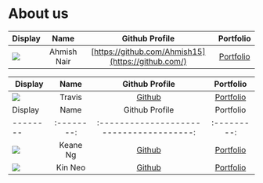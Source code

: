# About us


Display |    Name     | Github Profile | Portfolio 
--------|:-----------:|:--------------:|:---------:
![](https://via.placeholder.com/100.png?text=Photo) | Ahmish Nair | [https://github.com/Ahmish15](https://github.com/) | [Portfolio](docs/team/johndoe.md)

Display |  Name  | Github Profile | Portfolio 
--------|:------:|:--------------:|:---------:
![](https://via.placeholder.com/100.png?text=Photo) | Travis | [Github](https://github.com/Travissssz) | [Portfolio](docs/team/johndoe.md)
Display |   Name   |             Github Profile             | Portfolio 
--------|:--------:|:--------------------------------------:|:---------:
![](https://via.placeholder.com/100.png?text=Photo) | Keane Ng | [Github](https://github.com/keanneeee) | [Portfolio](docs/team/johndoe.md)
![](https://via.placeholder.com/100.png?text=Photo) | Kin Neo | [Github]([https://github.com/](https://github.com/kinneo)) | [Portfolio](docs/team/johndoe.md)

